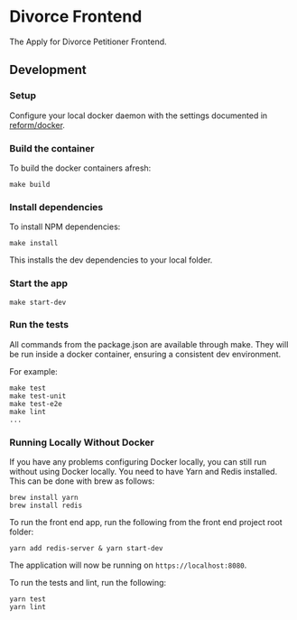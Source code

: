 # Divorce Frontend

The Apply for Divorce Petitioner Frontend.

## Development

### Setup

Configure your local docker daemon with the settings documented in
[reform/docker][reform-docker].

### Build the container

To build the docker containers afresh:

```
make build
```

### Install dependencies

To install NPM dependencies:

```
make install
```

This installs the dev dependencies to your local folder.

### Start the app

```
make start-dev
```

###  Run the tests

All commands from the package.json are available through make. They will be run
inside a docker container, ensuring a consistent dev environment.

For example:

```
make test
make test-unit
make test-e2e
make lint
...
```

### Running Locally Without Docker
If you have any problems configuring Docker locally, you can still run without using Docker locally.
You need to have Yarn and Redis installed. This can be done with brew as follows:

```
brew install yarn
brew install redis
```

To run the front end app, run the following from the front end project root folder:

```
yarn add redis-server & yarn start-dev
```

The application will now be running on ```https://localhost:8080```.

To run the tests and lint, run the following:
```
yarn test
yarn lint
```

[reform-docker]: http://git.reform/reform/docker

